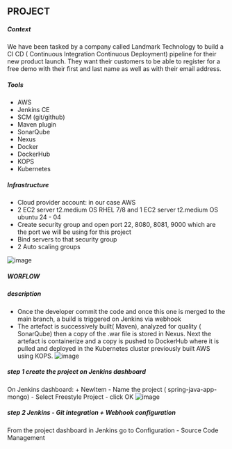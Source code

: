 ## PROJECT

##### Context
We have been tasked by a company called Landmark Technology to build a CI CD ( Continuous Integration Continuous Deployment) pipeline for their new product launch. They want their customers to be able to register for a free demo with their first and last name as well as with their email address.

##### Tools
+ AWS
+ Jenkins CE
+ SCM (git/github)
+ Maven plugin
+ SonarQube
+ Nexus
+ Docker
+ DockerHub
+ KOPS
+ Kubernetes

##### Infrastructure
+ Cloud provider account: in our case AWS
+ 2 EC2 server t2.medium OS RHEL 7/8 and 1 EC2 server t2.medium OS ubuntu 24 - 04
+ Create security group and open port 22, 8080, 8081, 9000 which are the port we will be using for this project
+ Bind servers to that security group
+ 2 Auto scaling groups

![image](https://github.com/user-attachments/assets/39e3d776-4654-47f5-bb2b-bee2957eee81)

##### WORFLOW

##### description
+ Once the developer commit the code and once this one is merged to the main branch, a build is triggered on Jenkins via webhook
+ The artefact is successively built( Maven), analyzed for quality ( SonarQube) then a copy of the .war file is stored in Nexus. Next the artefact is containerize and a copy is pushed to DockerHub where it is pulled and deployed in the Kubernetes cluster previously built AWS using KOPS.
![image](https://github.com/user-attachments/assets/5d285731-584c-4d65-95f1-138528bd9b26)

##### step 1 create the project on Jenkins dashboard

On Jenkins dashboard: + NewItem - Name the project ( spring-java-app-mongo) - Select Freestyle Project - click OK
![image](https://github.com/user-attachments/assets/8e363deb-1f3d-496e-b98e-ab07f1b328e4)

##### step 2 Jenkins - Git integration + Webhook configuration

From the project dashboard in Jenkins go to Configuration - Source Code Management


